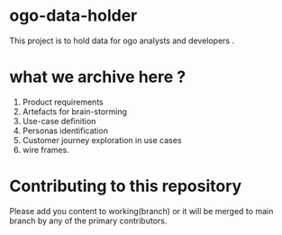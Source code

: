 # ogo-data-holder
This project is to hold data for ogo analysts and developers .

# what we archive here ?

1) Product requirements
2) Artefacts for brain-storming
3) Use-case definition
4) Personas identification
6) Customer journey exploration in use cases 
7) wire frames.

# Contributing to this repository

Please add you content to working(branch) or it will be merged to main branch by any of the primary contributors.


